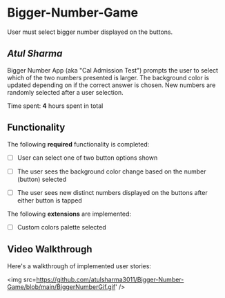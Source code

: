 # Bigger-Number-Game
User must select bigger number displayed on the buttons.

## *Atul Sharma*

Bigger Number App (aka "Cal Admission Test") prompts the user to select which of the two numbers presented is larger. The background color is updated depending on if the correct answer is chosen. New numbers are randomly selected after a user selection.

Time spent: **4** hours spent in total

## Functionality 

The following **required** functionality is completed:

* [ ] User can select one of two button options shown
* [ ] The user sees the background color change based on the number (button) selected
* [ ] The user sees new distinct numbers displayed on the buttons after either button is tapped
 

The following **extensions** are implemented:

* [ ] Custom colors palette selected

## Video Walkthrough

Here's a walkthrough of implemented user stories:

<img src=https://github.com/atulsharma3011/Bigger-Number-Game/blob/main/BiggerNumberGif.gif' />






